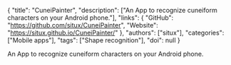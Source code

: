 {
  "title": "CuneiPainter",
  "description": ["An App to recognize cuneiform characters on your Android phone."],
  "links": {
    "GitHub": "https://github.com/situx/CuneiPainter",
    "Website": "https://situx.github.io/CuneiPainter/"
  },
  "authors": ["situx"],
  "categories": ["Mobile apps"],
  "tags": ["Shape recognition"],
  "doi": null
}

<!-- Generated by csv2md.R – do not edit by hand -->

An App to recognize cuneiform characters on your Android phone.